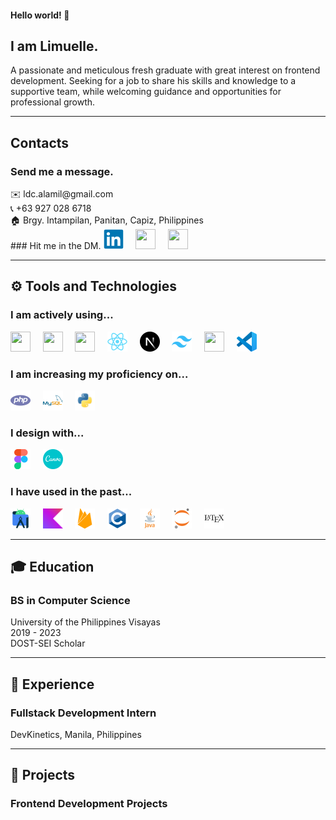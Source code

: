 #### Hello world! 👋
## I am Limuelle.
<span> A passionate and meticulous fresh graduate with great interest on frontend development. Seeking for a job to share his skills and knowledge to a supportive team, while welcoming guidance and opportunities for professional growth.</span>

<hr>

## Contacts
### Send me a message.
<div>✉️ ldc.alamil@gmail.com</div>
<div>📞 +63 927 028 6718</div>
<div>🏠 Brgy. Intampilan, Panitan, Capiz, Philippines</div>
### Hit me in the DM.
<a href="https://www.linkedin.com/in/limuelle-alamil/"><img height="32" width="32" src="https://github.com/devicons/devicon/blob/v2.15.1/icons/linkedin/linkedin-original.svg" /></a>
&nbsp;
&nbsp;
<a href="https://www.facebook.com/profile.php?id=100007186186646"><img height="32" width="32" src="https://upload.wikimedia.org/wikipedia/commons/thumb/d/d5/Facebook_F_icon.svg/1200px-Facebook_F_icon.svg.png" /></a>
&nbsp;
&nbsp;
<a href="https://www.instagram.com/invites/contact/?i=dpndkdukp4uo&utm_content=nkwvnqo"><img height="32" width="32" src="https://upload.wikimedia.org/wikipedia/commons/thumb/e/e7/Instagram_logo_2016.svg/2048px-Instagram_logo_2016.svg.png" /></a>

<hr>

## ⚙️ Tools and Technologies
### I am actively using...
<span><img height="32" width="32" src="https://cdn.jsdelivr.net/gh/devicons/devicon/icons/html5/html5-original.svg" /></span>
&nbsp;
&nbsp;
<span><img height="32" width="32" src="https://cdn.jsdelivr.net/gh/devicons/devicon/icons/css3/css3-original.svg" /></span>
&nbsp;
&nbsp;
<span><img height="32" width="32" src="https://cdn.jsdelivr.net/gh/devicons/devicon/icons/javascript/javascript-original.svg" /></span>
&nbsp;
&nbsp;
<span><img height="32" width="32" src="https://github.com/devicons/devicon/blob/v2.15.1/icons/react/react-original.svg" /></span>
&nbsp;
&nbsp;
<span><img height="32" width="32" src="https://github.com/devicons/devicon/blob/v2.15.1/icons/nextjs/nextjs-original.svg" /></span>
&nbsp;
&nbsp;
<span><img height="32" width="32" src="https://github.com/devicons/devicon/blob/v2.15.1/icons/tailwindcss/tailwindcss-plain.svg" /></span>
&nbsp;
&nbsp;
<span><img height="32" width="32" src="https://cdn.jsdelivr.net/gh/devicons/devicon/icons/git/git-original.svg" /></span>
&nbsp;
&nbsp;
<span><img height="32" width="32" src="https://github.com/devicons/devicon/blob/v2.15.1/icons/vscode/vscode-original.svg" /></span>
&nbsp;
&nbsp;

### I am increasing my proficiency on...
<span><img height="32" width="32" src="https://github.com/devicons/devicon/blob/v2.15.1/icons/php/php-plain.svg" /></span>
&nbsp;
&nbsp;
<span><img height="32" width="32" src="https://github.com/devicons/devicon/blob/v2.15.1/icons/mysql/mysql-original-wordmark.svg" /></span>
&nbsp;
&nbsp;
<span><img height="32" width="32" src="https://raw.githubusercontent.com/github/explore/80688e429a7d4ef2fca1e82350fe8e3517d3494d/topics/python/python.png" /></span>
&nbsp;
&nbsp;

### I design with...
<span><img height="32" width="32" src="https://github.com/devicons/devicon/blob/v2.15.1/icons/figma/figma-original.svg" /></span>
&nbsp;
&nbsp;
<span><img height="32" width="32" src="https://github.com/devicons/devicon/blob/v2.15.1/icons/canva/canva-original.svg" /></span>

### I have used in the past...
<span><img height="32" width="32" src="https://github.com/devicons/devicon/blob/v2.15.1/icons/androidstudio/androidstudio-original.svg" /></span>
&nbsp;
&nbsp;
<span><img height="32" width="32" src="https://raw.githubusercontent.com/github/explore/4479d2a2c854198cb00160f8593519c14dc3b905/topics/kotlin/kotlin.png" /></span>
&nbsp;
&nbsp;
<span><img height="32" width="32" src="https://github.com/devicons/devicon/blob/v2.15.1/icons/firebase/firebase-plain.svg" /></span>
&nbsp;
&nbsp;
<span><img height="32" width="32" src="https://github.com/devicons/devicon/blob/v2.15.1/icons/c/c-original.svg" /></span>
&nbsp;
&nbsp;
<span><img height="32" width="32" src="https://raw.githubusercontent.com/github/explore/5b3600551e122a3277c2c5368af2ad5725ffa9a1/topics/java/java.png" /></span>
&nbsp;
&nbsp;
<span><img height="32" width="32" src="https://github.com/devicons/devicon/blob/v2.15.1/icons/jupyter/jupyter-original.svg" /></span>
&nbsp;
&nbsp;
<span><img height="32" width="32" src="https://github.com/devicons/devicon/blob/v2.15.1/icons/latex/latex-original.svg" /></span>
&nbsp;
&nbsp;

<hr>

## 🎓 Education
### BS in Computer Science
<div>University of the Philippines Visayas</div>
<div>2019 - 2023</div>
<div>DOST-SEI Scholar</div>

<hr>

## 👔 Experience
### Fullstack Development Intern
<div>DevKinetics, Manila, Philippines</div>

<hr>

## 🎨 Projects
### Frontend Development Projects
